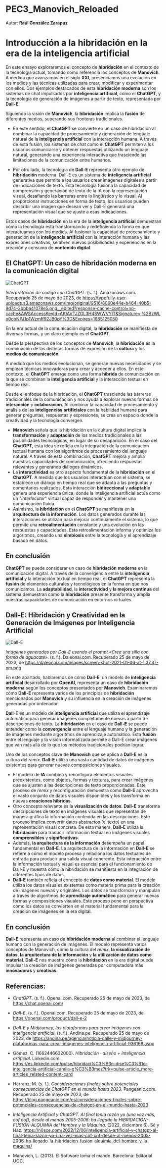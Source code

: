 # PEC3_Manovich_Reloaded

Autor: **Raúl González Zarapuz**

# Introducción a la hibridación en la era de la inteligencia artificial
En este ensayo exploraremos el concepto de **hibridación** en el contexto de la tecnología actual, tomando como referencia los conceptos de **Manovich**. A medida que avanzamos en el siglo **XXI**, presenciamos una evolución en los medios y las técnicas utilizadas para crear, modificar y experimentar con ellos. Dos ejemplos destacados de esta **hibridación moderna** son los sistemas de chat impulsados por **inteligencia artificial**, como el **ChatGPT**, y la tecnología de generación de imágenes a partir de texto, representada por **Dall-E**.

Siguiendo la visión de **Manovich**, la **hibridación** implica la **fusión** de diferentes medios, superando sus fronteras tradicionales.

- En este sentido, el **ChatGPT** se convierte en un caso de hibridación al combinar la capacidad de procesamiento y generación de lenguaje natural de la **inteligencia artificial** con la interacción humana. A través de esta fusión, los sistemas de chat como el **ChatGPT** permiten a los usuarios comunicarse y obtener respuestas utilizando un lenguaje natural, generando una experiencia interactiva que trasciende las limitaciones de la comunicación entre humanos.

- Por otro lado, la tecnología de **Dall-E** representa otro ejemplo de **hibridación** moderna. Dall-E es un sistema de **inteligencia artificial** generativa que permite a los usuarios crear imágenes digitales a partir de indicaciones de texto. Esta tecnología fusiona la capacidad de comprensión y generación de texto de la IA con la representación visual, desafiando las barreras entre lo lingüístico y lo visual. Al proporcionar instrucciones en forma de texto, los usuarios pueden describir una imagen que desean ver y Dall-E generará una representación visual que se ajuste a esas indicaciones.

Estos casos de **hibridación** en la era de la **inteligencia artificial** demuestran cómo la tecnología está transformando y redefiniendo la forma en que interactuamos con los medios. Al fusionar la capacidad de procesamiento y generación de la **inteligencia artificial** con la interacción humana y las expresiones creativas, se abren nuevas posibilidades y experiencias en la creación y consumo de **contenido digital**.
## **El ChatGPT: Un caso de hibridación moderna en la comunicación digital**

![ChatGPT](Aspose.Words.8db8930e-22e1-40ef-b7b0-1bc02fe4fcdd.001.png)

*Interpretacion de codigo con ChatGPT*. (s. f.). Amazonaws.com. Recuperado 25 de mayo de 2023, de <https://typefully-user-uploads.s3.amazonaws.com/img/original/9516/8060e44e-b464-40b5-9d74-3bbba41078e5.png__edited?response-cache-control=no-cache&AWSAccessKeyId=AKIAVTJZGL3H4SWWVYIT&Signature=j%2BzWLo0obNPJ1p1Wzmff92JB0pY%3D&Expires=1685125050>

En la era actual de la comunicación digital, la **hibridación** se manifiesta de diversas formas, y un claro ejemplo es el **ChatGPT**. 

Desde la perspectiva de los conceptos de **Manovich**, la **hibridación** es la combinación de las distintas formas de expresión de la **cultura** y los **medios de comunicación**.

A medida que los medios evolucionan, se generan nuevas necesidades y se emplean técnicas innovadoras para crear y acceder a ellos. En este contexto, el **ChatGPT** emerge como una forma **híbrida** de comunicación en la que se combinan la **inteligencia** **artificial** y la interacción textual en tiempo real.

Desde el enfoque de la hibridación, el **ChatGPT** trasciende las barreras tradicionales de la comunicación y nos ayuda a explorar nuevas formas de **interacción** y **colaboración**. Al combinar la capacidad de procesamiento y análisis de las **inteligencias** **artificiales** con la habilidad humana para generar preguntas, respuestas y expresiones, se crea un espacio donde la creatividad y la tecnología convergen.

- **Manovich** señala que la hibridación en la cultura digital implica la **transformación** y **adaptación** de los medios tradicionales a las posibilidades tecnológicas, en lugar de su desaparición. En el caso del **ChatGPT**, esta idea se refleja en la integración de la comunicación textual humana con los algoritmos de procesamiento del lenguaje natural. A través de esta combinación, **ChatGPT** mejora y amplía nuestras capacidades de comunicación, ofreciendo respuestas relevantes y generando diálogos dinámicos.
- La **interactividad** es otro aspecto fundamental de la **hibridación** en el **ChatGPT**. A medida que los usuarios interactúan con el sistema, se establece un diálogo en tiempo real que se adapta a las preguntas y comentarios realizados. Esta interacción **bidireccional** y **adaptable** genera una experiencia única, donde la inteligencia artificial actúa como un "*interlocutor*" virtual capaz de responder y mantener una comunicación fluida.
- Asimismo, la **hibridación** en el **ChatGPT** se manifiesta en la **arquitectura de la información**. Los datos generados durante las interacciones se utilizan para mejorar continuamente el sistema, lo que permite una **retroalimentación** constante y una evolución en las respuestas y capacidades. Esta retroalimentación informa y optimiza los algoritmos, creando una **simbiosis** entre la tecnología y el aprendizaje basado en datos.
## **En conclusión**
**ChatGPT** se puede considerar un caso de **hibridación** **moderna** en la comunicación digital. A través de la convergencia entre la **inteligencia** **artificial** y la interacción textual en tiempo real, el **ChatGPT** representa la **fusión** de elementos culturales y tecnológicos en la forma en que nos comunicamos. La **adaptabilidad**, la **interactividad** y **la mejora continua** del sistema demuestran cómo la **hibridación** presente transforma y amplía nuestras capacidades de comunicación en entornos virtuales
## **Dall-E: Hibridación y Creatividad en la Generación de Imágenes por Inteligencia Artificial**

![Dall-E](Aspose.Words.c7024a34-23a4-4dfc-80d4-17c4f0efe7ca.002.png)

*Imagenes generadas por Dall-E usando el prompt «Crea una silla con forma de aguacate»*. (s. f.). Daleonai.com. Recuperado 25 de mayo de 2023, de <https://daleonai.com/images/screen-shot-2021-01-06-at-1.37.37-pm.png>

En este apartado, hablaremos de cómo **Dall-E**, un modelo de **inteligencia** **artificial** desarrollado por **OpenAI**, representa un caso de **hibridación** **moderna** según los conceptos presentados por **Manovich**. Examinaremos cómo **Dall-E** representa varios de los principios de **hibridación** mencionados por **Manovich** y su influencia en la creación de imágenes generadas por ordenador.

**Dall**-E es un modelo de **inteligencia** **artificial** que utiliza el aprendizaje automático para generar imágenes completamente nuevas a partir de descripciones de texto. La **hibridación** en el caso de **Dall-E** se puede entender como la **convergencia** entre el lenguaje humano y la generación de imágenes mediante algoritmos de aprendizaje automático. Esta **fusión** entre el lenguaje y la visión informatizada permite a Dall-E crear imágenes que van más allá de lo que los métodos tradicionales podrían lograr.

Uno de los conceptos clave de **Manovich** que se aplica a **Dall-E** es la cultura del *remix*. **Dall-E** utiliza una vasta cantidad de datos de imágenes existentes para generar nuevas composiciones visuales.

- El modelo de **IA** combina y reconfigura elementos visuales preexistentes, como objetos, formas y texturas, para crear imágenes que se ajusten a las descripciones de texto proporcionadas. Este proceso de *remix* y reconfiguración demuestra cómo **Dall-E** aprovecha el vasto conjunto de datos visuales disponibles y los transforma en nuevas **creaciones híbridas**.
- Otro concepto relevante es la **visualización de datos**. **Dall-E** transforma descripciones de texto en imágenes visuales que representan de manera gráfica la información contenida en las descripciones. Este proceso implica convertir datos abstractos (el texto) en una representación visual concreta. De esta manera, **Dall-E** utiliza la **hibridación** para traducir información textual en imágenes visuales **comprensibles** y **significativas**.
- Además, **la arquitectura de la información** desempeña un papel fundamental en **Dall-E**. La arquitectura de la información en **Dall-E** se refiere a cómo el modelo procesa y relaciona los datos textuales de entrada para producir una salida visual coherente. Esta interacción entre la información textual y visual es esencial para el funcionamiento de Dall-E y muestra cómo la hibridación se manifiesta en la integración de diferentes tipos de datos.
- **Dall-E** también refleja el concepto de **datos como material**. El modelo utiliza los datos visuales existentes como materia prima para la creación de imágenes nuevas y originales. Los datos se transforman y manipulan a través de algoritmos de **aprendizaje automático** para generar nuevas formas y composiciones visuales. Este proceso pone en perspectiva cómo los datos se convierten en el material fundamental para la creación de imágenes en la era digital.
## **En conclusión**
**Dall-E** representa un caso de **hibridación** **moderna** al combinar el lenguaje humano con la generación de imágenes. El modelo representa varios conceptos de Manovich, como la cultura del *remix*, **la visualización de datos**, **la arquitectura de la información** y **la utilización de datos como material**. **Dall-E** nos muestra cómo la **hibridación** en la era digital puede impulsar la creación de imágenes generadas por computadora más **innovadoras** y **creativas**.
## **Referencias:**
- *ChatGPT*. (s. f.). Openai.com. Recuperado 25 de mayo de 2023, de <https://chat.openai.com/>

- *Dall-E*. (s. f.). Openai.com. Recuperado 25 de mayo de 2023, de <https://openai.com/product/dall-e-2>

- *Dall-E y Midjourney, las plataformas para crear imágenes con inteligencia artificial*. (s. f.). Andina.pe. Recuperado 25 de mayo de 2023, de <https://andina.pe/agencia/noticia-dalle-y-midjourney-plataformas-para-crear-imagenes-inteligencia-artificial-936168.aspx>

- Gómez, C. (1662446632000). *Hibridación · diseño + inteligencia artificial*. Linkedin.com. <https://es.linkedin.com/pulse/hibridaci%C3%B3n-dise%C3%B1o-inteligencia-artificial-camila-g%C3%B3mez?trk=pulse-article_more-articles_related-content-card>

- Herranz, M. (s. f.). *Consideraciones finales sobre potenciales consecuencias de ChatGPT en el mundo hasta 2023*. Pangeanic.com. Recuperado 25 de mayo de 2023, de <https://blog.pangeanic.com/es/consideraciones-finales-sobre-potenciales-consecuencias-de-chatgpt-en-el-mundo-hasta-2023>

- *Inteligencia Artificial y ChatGPT. Al final tenía razón yo (una vez más, cof cof), desde al menos 2005-2006: ha llegado la HIBRIDACIÓN-FUSIÓN-ALQUIMIA del Hombre y la Máquina*. (2022, diciembre 6). Sé y Haz. <https://n0sce.com/2022/12/06/inteligencia-artificial-y-chatgpt-al-final-tenia-razon-yo-una-vez-mas-cof-cof-desde-al-menos-2005-2006-ha-llegado-la-hibridacion-fusion-alquimia-del-hombre-y-la-maquina/>

- Manovich, L. (2013). El Software toma el mando. Barcelona: Editorial UOC.
